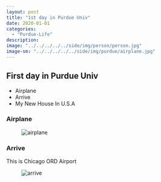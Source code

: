 ```yaml
---
layout: post
title: "1st day in Purdue Univ"
date: 2020-01-01
categories:
  - "Purdue-Life"
description:
image: "../../../../../side/img/person/person.jpg"
image-sm: "../../../../../side/img/purdue/airplane.jpg"
---
```

<h2>First day in Purdue Univ</h2>

<ul>
  <li>Airplane</li>
  <li>Arrive</li>
  <li>My New House In U.S.A</li>
</ul>

<h3>Airplane</h3>
<figure>
  <img src="../../../../../side/img/purdue/airplane.jpg" alt="airplane"/>
</figure>

<h3>Arrive</h3>
This is Chicago ORD Airport

<figure>
  <img src="../../../../../side/img/purdue/arrive.jpg" alt="arrive"/>
</figure>